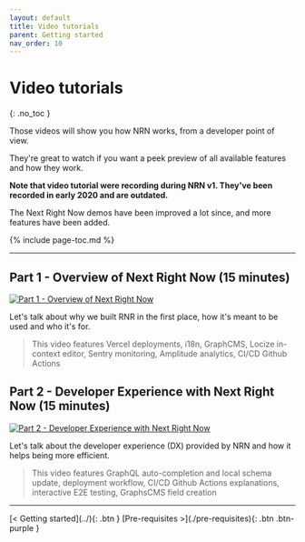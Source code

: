```yaml
---
layout: default
title: Video tutorials
parent: Getting started
nav_order: 10
---
```


# Video tutorials
{: .no_toc }

<div class="code-example" markdown="1">
Those videos will show you how NRN works, from a developer point of view.

They're great to watch if you want a peek preview of all available features and how they work.

**Note that video tutorial were recording during NRN v1. They've been recorded in early 2020 and are outdated.**

The Next Right Now demos have been improved a lot since, and more features have been added.
</div>

{% include page-toc.md %}

---

## Part 1 - Overview of Next Right Now (15 minutes)
[![Part 1 - Overview of Next Right Now](https://img.youtube.com/vi/kltkFwnFL-k/maxresdefault.jpg)](http://youtu.be/kltkFwnFL-k?hd=1)

Let's talk about why we built RNR in the first place, how it's meant to be used and who it's for.

> This video features Vercel deployments, i18n, GraphCMS, Locize in-context editor, Sentry monitoring, Amplitude analytics, CI/CD Github Actions

## Part 2 - Developer Experience with Next Right Now (15 minutes)
[![Part 2 - Developer Experience with Next Right Now](https://img.youtube.com/vi/fGlgIEeUqFg/maxresdefault.jpg)](http://youtu.be/fGlgIEeUqFg?hd=1)

Let's talk about the developer experience (DX) provided by NRN and how it helps being more efficient.

> This video features GraphQL auto-completion and local schema update, deployment workflow, CI/CD Github Actions explanations, interactive E2E testing, GraphsCMS field creation

---

<div class="pagination-section">
    <span class="fs-4" markdown="1">
    [< Getting started](../){: .btn }
    </span>
    <span class="fs-4" markdown="1">
    [Pre-requisites >](./pre-requisites){: .btn .btn-purple }
    </span>
</div>
